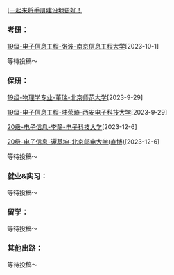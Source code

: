 [[一起来将手册建设地更好！](preface/Sharing_experience.md)

### 考研：

[19级-电子信息工程-张波-南京信息工程大学](D升学就业篇/物理与电子工程学院/19级-电子信息工程-张波-南京信息工程大学.md)[2023-10-1]


等待投稿～

### 保研：

[19级-物理学专业-董瑞-北京师范大学](D升学就业篇/物理与电子工程学院/19级-物理学专业-董瑞-北京师范大学.md)[2023-9-29]

[19级-电子信息工程-陆荣琦-西安电子科技大学](D升学就业篇/物理与电子工程学院/19级-电子信息工程-陆荣琦-西安电子科技大学.md)[2023-9-29]

[20级-电子信息-李静-电子科技大学](D升学就业篇\物理与电子工程学院\20级-电子信息-李静-电子科技大学.md)[2023-12-6]

[20级-电子信息-谭基坤-北京邮电大学(直博)](D升学就业篇\物理与电子工程学院\20级-电子信息-谭基坤-北京邮电大学.md)[2023-12-6]

等待投稿～

### 就业&实习：

等待投稿～

### 留学：

等待投稿～

### 其他出路：

等待投稿～
